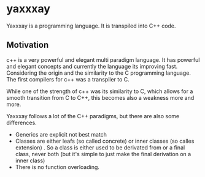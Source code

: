 # yaxxxay

Yaxxxay is a programming language. It is transpiled into C++ code.

## Motivation
c++ is a very powerful and elegant multi paradigm language. It has powerful and elegant concepts and currently the language its improving fast. Considering the origin and the similarity to the C programming language. The first compilers for c++ was a transpiler to C.

While one of the strength of c++ was its similarity to C, which allows for a smooth transition from C to C++, this becomes also a weakness more and more.

Yaxxxay follows a lot of the C++ paradigms, but there are also some differences.

 - Generics are explicit not best match
 - Classes are either leafs (so called concrete) or inner classes (so calles extension) . So a class is either used to be derivated from or a final class, never both (but it's simple to just make the final derivation on a inner class)
 - There is no function overloading.  
